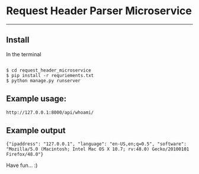 # Request Header Parser Microservice

------

## Install
In the terminal
```

$ cd request_header_microservice
$ pip install -r requriements.txt
$ python manage.py runserver
```

## Example usage:
```
http://127.0.0.1:8000/api/whoami/
```

## Example output
```
{"ipaddress": "127.0.0.1", "language": "en-US,en;q=0.5", "software": "Mozilla/5.0 (Macintosh; Intel Mac OS X 10.7; rv:48.0) Gecko/20100101 Firefox/48.0"}
```


Have fun... :)